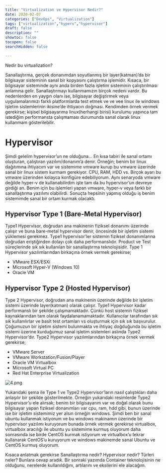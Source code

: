 ```yaml
---
title: "Virtualization ve Hypervisor Nedir?"
date: 2020-02-07
categories: ["DevOps", "Virtualization"]
tags: ["virtualization","hyperv","hypervisor"]
draft: false
description: ""
showtoc: false
tocopen: false
searchHidden: false

---
```


Nedir bu virtualization?

Sanallaştırma, gerçek donanımdan soyutlanmış bir layer(katman)’da bir bilgisayar sisteminin sanal bir kopyasını çalıştırma işlemidir. Kısaca, bir bilgisayar sisteminde aynı anda birden fazla işletim sisteminin çalıştırılması anlamına gelir.
Sanallaştırmayı kullanmamızın birçok nedeni vardır. Bu nedenlerden en yaygın olanı ise, bilgisayar değiştirmek veya uygulamalarımızı farklı platformlarda test etmek ve ve vee linux ile windows işletim sistemlerinin ikisine’de ihtiyacın doğması. Kendimden örnek vermek gerekirse; kişisel bilgisayarıma linux(herhangi birisi) kurulumu yapınca tam istediğim performansta çalışmaması durumunda sanal olarak linux kullanmam gösterilebilir.

# Hypervisor

Şimdi gelelim hypervisor’un ne olduğuna…
En kısa tabiri ile sanal ortamı oluşturan, çalıştıran yazılım/donanım’a denir. Örneğin; benim bir linux dağıtımına ihtiyacım var ve sistemime vmware kurup bu vmware üzerinde sanal bir linux sistem kurmam gerekiyor. CPU, RAM, HDD vs. Birçok ayarı bu vmware üzerinden kolayca konfigüre edebiliyorum.
Aynı senaryoda vmware değilde hyper-v de kullanabilirdim işte tam da bu hypervisor’un devreye girdiği an. Benim için bu işlemleri yapan vmware, hyper-v veya farklı bir sanallaştırma yazılımı olabilirdi. Sonuçta hepsinin yapmış olduğu iş benim sistemimde sanal bir ortam kurmak olacaktı.

## Hypervisor Type 1 (Bare-Metal Hypervisor)

Type1 Hypervisor, doğrudan ana makinenin fiziksel donanımı üzerinde çalışır ve buna bare-metal hypervisor denir, öncesinde bir işletim sistemi yüklemesi gerekmez. Type1 hypervisor’ler sistemin fiziksel donanımlarına doğrudan eriştiğinden dolayı çok daha performanslıdır. Product ve Test süreçlerinde sık sık kullanılan bir sanallaştırma teknolojisidir. Type 1 Hypervisor yazılımlarından birkaçına örnek vermek gerekirse;

- VMware ESX/ESXi
- Microsoft Hyper-V (Windows 10)
- Oracle VM

## Hypervisor Type 2 (Hosted Hypervisor)

Type 2 Hypervisor, doğrudan ana makinenin üzerinde değilde bir işletim sistemi üzerinde layer(katman) olarak çalışır. Type1 Hypervisor kadar performanslı bir şekilde çalışmamaktadır. Çünkü host sistemin fiziksel kaynaklarından tam olarak faydalanamamaktadır. Kullanıcılar tarafından sık sık kullanılırlar ve basit test ortamları vs oluşturmak için sık sık başvurulur. Çoğumuzun bir işletim sistemi bulunmakta ve ihtiyaç doğduğunda bu işletim sistemi üzerine kurduğumuz sanal işletim sistemleri aslında Type2 Hypervisor’dır. Type2 Hypervisor yazılımlarından birkaçına örnek vermek gerekirse;

- VMware Server
- VMware Workstation/Fusion/Player
- Oracle VM Virtualbox
- Microsoft Virtual PC
- Red Hat Enterprise Virtualization

![4.png](/posts/virtualization-ve-hypervisor/images/1.png)

Yukarıdaki şema ile Type 1 ve Type2 Hypervisor’ların nasıl çalıştıkları daha anlaşılır bir şekilde gösterilmekte. Örneğin yukarıdaki resimlerde Type2 Hypervisor’u ele alırsak; benim bir bilgisayarım var ve doğal olarak bunu bilgisayar yapan fiziksel donanımları var cpu, ram, hdd gibi, bunun üzerinde ise bir işletim sistemimiz yer alsın örneğin windows. Şimdi ben bir sanal ubuntu kullanmak istiyorum ve bu windows makinamın üzerinde bir hypervisor yazılımı kuruyorum bunada örnek vermek gerekirse virtualbox, virtualbox aracılığı ile ubuntu yu sistemime kurmuş oluyorum daha sonrasında ise birde CentOS kurmak istiyorum ve virtualbox’u tekrar kullanarak CentOS’u kuruyorum ve windows makinemde sanal Ubuntu ve CentOS kurmuş oluyorum.

Kısaca anlatmak gerekirse Sanallaştırma nedir? Hypervisor nedir? Türleri neler? Bunlara cevap aradık. Bir sonraki yazımda Container teknolojisinin ne olduğunu, nerelerde kullanıldığını, artılarını ve eksilerini ele alacağım.
